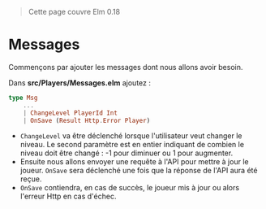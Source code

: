 > Cette page couvre Elm 0.18

# Messages

Commençons par ajouter les messages dont nous allons avoir besoin.

Dans __src/Players/Messages.elm__ ajoutez :

```elm
type Msg
    ...
    | ChangeLevel PlayerId Int
    | OnSave (Result Http.Error Player)
```

- `ChangeLevel` va être déclenché lorsque l'utilisateur veut changer le niveau. Le second paramètre est en entier indiquant de combien le niveau doit être changé : -1 pour diminuer ou 1 pour augmenter.
- Ensuite nous allons envoyer une requête à l'API pour mettre à jour le joueur. `OnSave` sera déclenché une fois que la réponse de l'API aura été reçue.
- `OnSave` contiendra, en cas de succès, le joueur mis à jour ou alors l'erreur Http en cas d'échec.
